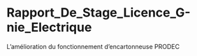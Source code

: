 # Rapport_De_Stage_Licence_G-nie_Electrique
L’amélioration du fonctionnement d’encartonneuse PRODEC
